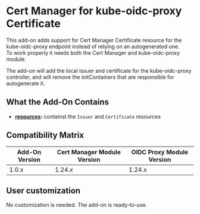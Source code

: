 # Cert Manager for kube-oidc-proxy Certificate

This add-on adds support for Cert Manager Certificate resource for the kube-oidc-proxy endpoint instead of
relying on an autogenerated one.  
To work properly it needs both the Cert Manager and kube-oidc-proxy module.

The add-on will add the local issuer and certificate for the kube-oidc-proxy controller, and will remove the
initContainers that are responsible for autogenerate it.

## What the Add-On Contains

- **[resources](./resources):** containst the `Issuer` and `Certificate` resources

## Compatibility Matrix

| Add-On Version | Cert Manager Module Version | OIDC Proxy Module Version |
|----------------|-----------------------------|---------------------------|
| 1.0.x          | 1.24.x                      | 1.24.x                    |

## User customization

No customization is needed. The add-on is ready-to-use.
